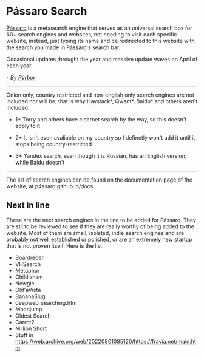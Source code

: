 # Pássaro Search
[Pássaro](https://p4ssaro.github.io/) is a metasearch engine that serves as an universal search box for 60+ search engines and websites, not needing to visit each specific website, instead, just typing its name and be redirected to this website with the search you made in Pássaro's search bar.

Occasional updates throught the year and massive update waves on April of each year.

\- _By [Pýrbor](https://pyrspi.github.io/)_

---

Onion only, country restricted and non-english only search engines are not included nor will be, that is why Haystack\*, Qwant\*, Baidu\* and others aren't included.

- 1* Torry and others have clearnet search by the way, so this doesn't apply to it

- 2* It isn't even avaliable on my country so I definetly won't add it until it stops being country-restricted

- 3* Yandex search, even though it is Russian, has an English version, while Baidu doesn't

---

The list of search engines can be found on the documentation page of the website, at p4ssaro.github.io/docs.

## Next in line

These are the next search engines in the line to be added for Pássaro. They are stil to be reviewed to see if they are really worthy of being added to the website. Most of them are small, isolated, indie search engines and are probably not well established or polished, or are an extremely new startup that is not proven itself. Here is the list:

- Boardreder
- VHSearch
- Metaphor
- Childishsm
- Newgle
- Old'aVista
- BananaSlug
- deepweb_searching.htm
- Moonjump
- Oldest Search
- Carrot2
- Million Short
- Stuff in https://web.archive.org/web/20220801085120/https://fravia.net/main.htm
